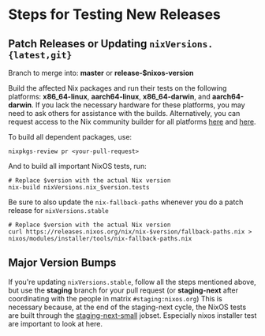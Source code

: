 # Steps for Testing New Releases

## Patch Releases or Updating `nixVersions.{latest,git}`

Branch to merge into: **master** or **release-$nixos-version**

Build the affected Nix packages and run their tests on the following platforms: **x86_64-linux**, **aarch64-linux**, **x86_64-darwin**, and **aarch64-darwin**.
If you lack the necessary hardware for these platforms, you may need to ask others for assistance with the builds.
Alternatively, you can request access to the Nix community builder for all platforms [here](https://github.com/NixOS/aarch64-build-box) and [here](https://nix-community.org/community-builder/).

To build all dependent packages, use:

```
nixpkgs-review pr <your-pull-request>
```

And to build all important NixOS tests, run:

```
# Replace $version with the actual Nix version
nix-build nixVersions.nix_$version.tests
```

Be sure to also update the `nix-fallback-paths` whenever you do a patch release for `nixVersions.stable`

```
# Replace $version with the actual Nix version
curl https://releases.nixos.org/nix/nix-$version/fallback-paths.nix > nixos/modules/installer/tools/nix-fallback-paths.nix
```

## Major Version Bumps

If you're updating `nixVersions.stable`, follow all the steps mentioned above, but use the **staging** branch for your pull request (or **staging-next** after coordinating with the people in matrix `#staging:nixos.org`)
This is necessary because, at the end of the staging-next cycle, the NixOS tests are built through the [staging-next-small](https://hydra.nixos.org/jobset/nixos/staging-next-small) jobset.
Especially nixos installer test are important to look at here.
